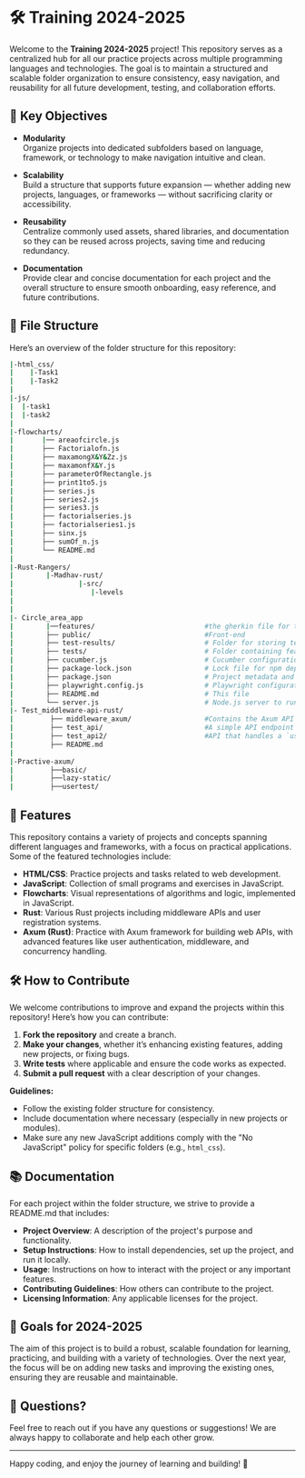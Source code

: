 # 🛠️ **Training 2024-2025**

Welcome to the **Training 2024-2025** project! This repository serves as a centralized hub for all our practice projects across multiple programming languages and technologies. The goal is to maintain a structured and scalable folder organization to ensure consistency, easy navigation, and reusability for all future development, testing, and collaboration efforts.

## 🌟 **Key Objectives**

- **Modularity**  
  Organize projects into dedicated subfolders based on language, framework, or technology to make navigation intuitive and clean.

- **Scalability**  
  Build a structure that supports future expansion — whether adding new projects, languages, or frameworks — without sacrificing clarity or accessibility.

- **Reusability**  
  Centralize commonly used assets, shared libraries, and documentation so they can be reused across projects, saving time and reducing redundancy.

- **Documentation**  
  Provide clear and concise documentation for each project and the overall structure to ensure smooth onboarding, easy reference, and future contributions.

## 📁 **File Structure**

Here’s an overview of the folder structure for this repository:


```bash
|-html_css/
|    |-Task1
|    |-Task2
|
|-js/
|  |-task1
|  |-task2
|   
|-flowcharts/
|       |── areaofcircle.js
|       ├── Factorialofn.js
|       ├── maxamongX&Y&Zz.js
|       ├── maxamonfX&Y.js
|       ├── parameterOfRectangle.js
|       ├── print1to5.js
|       ├── series.js
|       ├── series2.js
|       ├── series3.js
|       ├── factorialseries.js
|       ├── factorialseries1.js
|       ├── sinx.js
|       ├── sumOf_n.js
|       └── README.md
|
|-Rust-Rangers/
|        |-Madhav-rust/
|                |-src/
|                   |-levels     
|        
|        
|- Circle_area_app
|        |──features/                           #the gherkin file for the project
|        ├── public/                            #Front-end                  
|        ├── test-results/                      # Folder for storing test results
|        ├── tests/                             # Folder containing feature files and step definitions for Cucumber  
|        ├── cucumber.js                        # Cucumber configuration file
|        ├── package-lock.json                  # Lock file for npm dependencies
|        ├── package.json                       # Project metadata and dependencies
|        ├── playwright.config.js               # Playwright configuration file
|        ├── README.md                          # This file
|        └── server.js                          # Node.js server to run the app
|- Test_middleware-api-rust/
|         ├── middleware_axum/                  #Contains the Axum API with request counting middleware.          
|         ├── test_api/                         #A simple API endpoint (`/api/test`) that logs a message when accessed.  
|         ├── test_api2/                        #API that handles a `user/{id}` route, returning a JSON response based on the `id`.  
|         ├── README.md
|   
|-Practive-axum/
|         ├──basic/        
|         ├──lazy-static/
|         ├──usertest/     
```    


## 🚀 **Features**

This repository contains a variety of projects and concepts spanning different languages and frameworks, with a focus on practical applications. Some of the featured technologies include:

- **HTML/CSS**: Practice projects and tasks related to web development.
- **JavaScript**: Collection of small programs and exercises in JavaScript.
- **Flowcharts**: Visual representations of algorithms and logic, implemented in JavaScript.
- **Rust**: Various Rust projects including middleware APIs and user registration systems.
- **Axum (Rust)**: Practice with Axum framework for building web APIs, with advanced features like user authentication, middleware, and concurrency handling.

## 🛠️ **How to Contribute**

We welcome contributions to improve and expand the projects within this repository! Here’s how you can contribute:

1. **Fork the repository** and create a branch.
2. **Make your changes**, whether it’s enhancing existing features, adding new projects, or fixing bugs.
3. **Write tests** where applicable and ensure the code works as expected.
4. **Submit a pull request** with a clear description of your changes.

**Guidelines:**
- Follow the existing folder structure for consistency.
- Include documentation where necessary (especially in new projects or modules).
- Make sure any new JavaScript additions comply with the "No JavaScript" policy for specific folders (e.g., `html_css`).

## 📚 **Documentation**

For each project within the folder structure, we strive to provide a README.md that includes:

- **Project Overview**: A description of the project's purpose and functionality.
- **Setup Instructions**: How to install dependencies, set up the project, and run it locally.
- **Usage**: Instructions on how to interact with the project or any important features.
- **Contributing Guidelines**: How others can contribute to the project.
- **Licensing Information**: Any applicable licenses for the project.

## 🎯 **Goals for 2024-2025**

The aim of this project is to build a robust, scalable foundation for learning, practicing, and building with a variety of technologies. Over the next year, the focus will be on adding new tasks and improving the existing ones, ensuring they are reusable and maintainable.

## 💬 **Questions?**

Feel free to reach out if you have any questions or suggestions! We are always happy to collaborate and help each other grow.

---

Happy coding, and enjoy the journey of learning and building! 🚀
